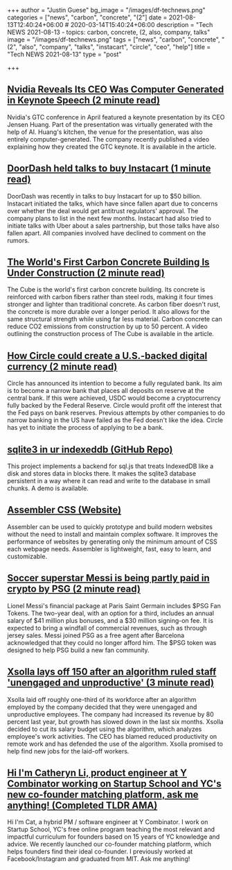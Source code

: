 +++
author = "Justin Guese"
bg_image = "/images/df-technews.png"
categories = ["news", "carbon", "concrete", "(2"]
date = 2021-08-13T12:40:24+06:00 # 2020-03-14T15:40:24+06:00
description = "Tech NEWS 2021-08-13 - topics: carbon, concrete, (2, also, company, talks"
image = "/images/df-technews.png"
tags = ["news", "carbon", "concrete", "(2", "also", "company", "talks", "instacart", "circle", "ceo", "help"]
title = "Tech NEWS 2021-08-13"
type = "post"

+++

## [Nvidia Reveals Its CEO Was Computer Generated in Keynote Speech (2 minute read)](https://www.vice.com/en/article/88nbpa/nvidia-reveals-its-ceo-was-computer-generated-in-keynote-speech)

Nvidia's GTC conference in April featured a keynote presentation by its CEO Jensen Huang. Part of the presentation was virtually generated with the help of AI. Huang's kitchen, the venue for the presentation, was also entirely computer-generated. The company recently published a video explaining how they created the GTC keynote. It is available in the article.

## [DoorDash held talks to buy Instacart (1 minute read)](https://finance.yahoo.com/news/doordash-held-talks-buy-instacart-233835820.html)

DoorDash was recently in talks to buy Instacart for up to $50 billion. Instacart initiated the talks, which have since fallen apart due to concerns over whether the deal would get antitrust regulators' approval. The company plans to list in the next few months. Instacart had also tried to initiate talks with Uber about a sales partnership, but those talks have also fallen apart. All companies involved have declined to comment on the rumors.

## [The World's First Carbon Concrete Building Is Under Construction (2 minute read)](https://interestingengineering.com/the-worlds-first-carbon-concrete-building-is-under-construction)

The Cube is the world's first carbon concrete building. Its concrete is reinforced with carbon fibers rather than steel rods, making it four times stronger and lighter than traditional concrete. As carbon fiber doesn't rust, the concrete is more durable over a longer period. It also allows for the same structural strength while using far less material. Carbon concrete can reduce CO2 emissions from construction by up to 50 percent. A video outlining the construction process of The Cube is available in the article.

## [How Circle could create a U.S.-backed digital currency (2 minute read)](https://www.axios.com/circle-crypto-digital-currency-bank-48656581-84ce-4c9e-9ce0-0f44be20c9a3.html)

Circle has announced its intention to become a fully regulated bank. Its aim is to become a narrow bank that places all deposits on reserve at the central bank. If this were achieved, USDC would become a cryptocurrency fully backed by the Federal Reserve. Circle would profit off the interest that the Fed pays on bank reserves. Previous attempts by other companies to do narrow banking in the US have failed as the Fed doesn't like the idea. Circle has yet to initiate the process of applying to be a bank.

## [sqlite3 in ur indexeddb (GitHub Repo)](https://github.com/jlongster/absurd-sql)

This project implements a backend for sql.js that treats IndexedDB like a disk and stores data in blocks there. It makes the sqlite3 database persistent in a way where it can read and write to the database in small chunks. A demo is available.

## [Assembler CSS (Website)](shorturl.at/qyCXY/1/0100017b3efb91b0-8fd8f43d-27df-4ba7-8bb7-6e13f55b8464-000000/AL937nNJXiE9m4dlfO7WS0tsN_uyLEy-lmc_huzcKPw=210)

Assembler can be used to quickly prototype and build modern websites without the need to install and maintain complex software. It improves the performance of websites by generating only the minimum amount of CSS each webpage needs. Assembler is lightweight, fast, easy to learn, and customizable.

## [Soccer superstar Messi is being partly paid in crypto by PSG (2 minute read)](https://www.cnbc.com/2021/08/12/lionel-messi-is-being-partly-paid-in-crypto-at-psg.html)

Lionel Messi's financial package at Paris Saint Germain includes $PSG Fan Tokens. The two-year deal, with an option for a third, includes an annual salary of $41 million plus bonuses, and a $30 million signing-on fee. It is expected to bring a windfall of commercial revenues, such as through jersey sales. Messi joined PSG as a free agent after Barcelona acknowledged that they could no longer afford him. The $PSG token was designed to help PSG build a new fan community.

## [Xsolla lays off 150 after an algorithm ruled staff 'unengaged and unproductive' (3 minute read)](https://www.gamasutra.com/view/news/386534/Xsolla_lays_off_150_after_an_algorithm_ruled_staff_unengaged_and_unproductive.php/1/0100017b3efb91b0-8fd8f43d-27df-4ba7-8bb7-6e13f55b8464-000000/CMrMAfoTwbu3PYWD9TkQtiP8I5o4yic09aJyK2wGiM4=210)

Xsolla laid off roughly one-third of its workforce after an algorithm employed by the company decided that they were unengaged and unproductive employees. The company had increased its revenue by 80 percent last year, but growth has slowed down in the last six months. Xsolla decided to cut its salary budget using the algorithm, which analyzes employee's work activities. The CEO has blamed reduced productivity on remote work and has defended the use of the algorithm. Xsolla promised to help find new jobs for the laid-off workers.

## [Hi I'm Catheryn Li, product engineer at Y Combinator working on Startup School and YC's new co-founder matching platform, ask me anything! (Completed TLDR AMA)](https://tldr.tech/token/6c3ef825381ee396191f77cb92dd1969?redirect=https%3A%2F%2Ftldr.tech%2Fama%2Fcatheryn-li/1/0100017b3efb91b0-8fd8f43d-27df-4ba7-8bb7-6e13f55b8464-000000/f_8sRFKtP9vHFdBPv5xAndXCvbsyF_bYORF7Wdt8CHY=210)

Hi I'm Cat, a hybrid PM / software engineer at Y Combinator. I work on Startup School, YC's free online program teaching the most relevant and impactful curriculum for founders based on 15 years of YC knowledge and advice. We recently launched our co-founder matching platform, which helps founders find their ideal co-founder. I previously worked at Facebook/Instagram and graduated from MIT. Ask me anything!


